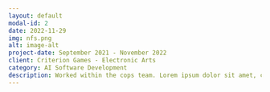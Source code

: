 ```yaml
---
layout: default
modal-id: 2
date: 2022-11-29
img: nfs.png
alt: image-alt
project-date: September 2021 - November 2022
client: Criterion Games - Electronic Arts
category: AI Software Development
description: Worked within the cops team. Lorem ipsum dolor sit amet, consectetur adipisicing elit. Mollitia neque assumenda ipsam nihil, molestias magnam, recusandae quos quis inventore quisquam velit asperiores, vitae? Reprehenderit soluta, eos quod consequuntur itaque. Nam.
---
```

